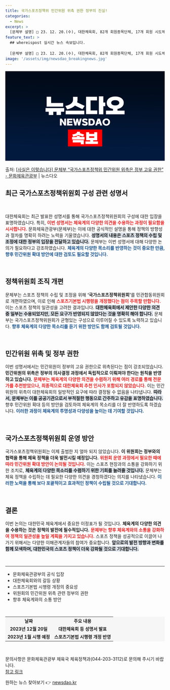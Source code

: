 ```yaml
---
title: 국가스포츠정책위 민간위원 위촉 권한 정부의 진실!
categories:
  - News
excerpt: >
  [문체부 설명] □ 23. 12. 20.(수), 대한체육회, 82개 회원종목단체, 17개 회원 시도체육회, …
feature_text: >
  ## whereispost 실시간 뉴스 속보입니다.

  [문체부 설명] □ 23. 12. 20.(수), 대한체육회, 82개 회원종목단체, 17개 회원 시도체육회, …
image: '/assets/img/newsdao_breakingnews.jpg'
---
```


![뉴스다오 속보](/assets/img/newsdao_breakingnews.jpg)

<p>출처: <a href="https://newsdao.kr/2858" rel="dofollow">[사실은 이렇습니다] 문체부 “국가스포츠정책위 민간위원 위촉은 정부 고유 권한” - 문화체육관광부</a> | 뉴스다오</p>

<h2 data-ke-size="size26">최근 국가스포츠정책위원회 구성 관련 성명서</h2>

<p data-ke-size="size16">&nbsp;</p>

대한체육회는 최근 발표한 성명서를 통해 국가스포츠정책위원회의 구성에 대한 입장을 표명하였습니다. 특히, <b><span style="color: #ee2323;">이번 성명서는 체육계의 다양한 의견을 수용하는 과정이 필요함을 시사합니다.</span></b> 문화체육관광부(문체부)는 이에 대한 공식적인 설명을 통해 정책의 방향성과 절차를 명확히 하려는 노력을 기울였습니다. <b><span style="background-color: #21538527;">성명서의 내용은 스포츠 정책의 수립 및 조정에 대한 정부의 입장을 전달하고 있습니다.</span></b> 문체부는 이번 성명서에 대해 다양한 논의가 필요하다고 강조하였습니다. <b><span style="color: #1a5490;">체육계의 다양한 목소리를 반영하는 것이 중요한 만큼, 향후 민간위원 확대 방안에 대한 검토도 필요할 것입니다.</span></b>

<p data-ke-size="size16">&nbsp;</p>

## 정책위원회 조직 개편

문체부는 스포츠 정책의 수립 및 조정을 위해 <b>‘국가스포츠정책위원회’</b>를 민관합동위원회로 개편하였으며, 이로 인해 <b><span style="color: #ee2323;">스포츠기본법 시행령을 개정했다는 점이 주목할 만합니다.</span></b> 이는 스포츠 정책의 일관성을 고려한 결과입니다. <b><span style="background-color: #21538527;">대한체육회에서 제안한 다양한 의견 중 일부는 수용되었지만, 모든 요구가 반영되지 않았다는 것을 명확히 해야 합니다.</span></b> 문체부는 국가스포츠정책위원회가 균형있는 구성으로 이루어질 수 있도록 노력하고 있습니다. <b><span style="color: #1a5490;">향후 체육계의 다양한 목소리를 듣기 위한 방안도 함께 검토될 것입니다.</span></b>

<p data-ke-size="size16">&nbsp;</p>

## 민간위원 위촉 및 정부 권한 

이번 성명서에서는 민간위원이 정부의 고유 권한으로 위촉된다는 점이 강조되었습니다. <b>민간위원의 위촉은 정부의 의사결정 과정에서 독립적으로 이뤄져야 한다는 원칙을 반영하고 있습니다.</b> <b><span style="color: #ee2323;">문체부는 체육계의 다양한 의견을 수렴하기 위해 여러 경로를 통해 전문가를 추천받았으나, 최종적으로 대한체육회 추천 인사가 포함되지 않았습니다.</span></b> 이는 민간위원의 위촉이 대한체육회의 일방적인 요구에 따라 결정될 수 없음을 나타냅니다. <b><span style="background-color: #21538527;">따라서, 문체부는 이를 공공기관으로서 부적절한 행동으로 간주하고 유감을 표명하였습니다.</span></b> 향후 민간위원 확대 등의 방안을 검토하여 체육계의 목소리를 더 잘 반영하도록 하겠습니다. <b><span style="color: #1a5490;">이러한 과정이 체육계의 투명성과 다양성을 높이는 데 기여할 것입니다.</span></b>

<p data-ke-size="size16">&nbsp;</p>

## 국가스포츠정책위원회 운영 방안

국가스포츠정책위원회는 이제 출범한 지 얼마 되지 않았습니다. <b>이 위원회는 정부와의 협력을 통해 체육 정책을 더욱 발전시킬 예정입니다.</b> <b><span style="color: #ee2323;">위원회 운영 과정에서 필요한 때에 따라 민간위원 확대 방안이 논의될 것입니다.</span></b> 이는 스포츠 현장과의 소통을 강화하기 위한 조치로, <b><span style="background-color: #21538527;">체육계의 다양한 목소리를 수렴하기 위한 기회를 늘려줄 것입니다.</span></b> 문체부는 체육 정책을 수립하는 데 필요한 다양한 의견을 경청하겠다는 의지를 나타냈습니다. <b><span style="color: #1a5490;">이러한 노력을 통해 보다 포괄적이고 효과적인 정책이 수립될 것으로 기대합니다.</span></b>

<p data-ke-size="size16">&nbsp;</p>

## 결론 

이번 논의는 대한민국 체육계에서 중요한 이정표가 될 것입니다. <b>체육계의 다양한 의견을 수용하는 것은 정책의 발전에 필수적입니다.</b> <b><span style="color: #ee2323;">문체부는 향후 체육계와의 소통을 강화하여 정책의 일관성을 높일 계획을 가지고 있습니다.</span></b> 스포츠 정책을 성공적으로 이끌어 나가기 위해서는 다양한 이해관계자들의 참여가 중요합니다. <b><span style="background-color: #21538527;">앞으로의 발전 방향과 변화를 함께 모색하며, 대한민국의 스포츠 정책이 더욱 강화될 것으로 기대합니다.</span></b> 

<p data-ke-size="size16">&nbsp;</p>

<hr> 
<ul>
    <li>문화체육관광부의 공식 입장</li>
    <li>대한체육회와의 갈등 상황</li>
    <li>스포츠기본법 시행령 개정의 중요성</li>
    <li>위원회의 민간위원 위촉 관련 정부의 권한</li>
    <li>향후 체육계와의 소통 방안</li>
</ul> 

<p data-ke-size="size16">&nbsp;</p>

<table style="background-color: #f6f6f6; border-collapse: collapse;">
    <tr>
        <td style="text-align: center; height: 17px;"><b>날짜</b></td>
        <td style="text-align: center; height: 17px;"><b>주요 내용</b></td>
    </tr>
    <tr>
        <td style="text-align: center; height: 17px;"><b>2023년 12월 20일</b></td>
        <td style="text-align: center; height: 17px;"><b>대한체육회 등 성명서 발표</b></td>
    </tr>
    <tr>
        <td style="text-align: center; height: 17px;"><b>2023년 1월 시행 예정</b></td>
        <td style="text-align: center; height: 17px;"><b>스포츠기본법 시행령 개정 반영</b></td>
    </tr>
</table>

<p data-ke-size="size16">&nbsp;</p>

문의사항은 문화체육관광부 체육국 체육정책과(044-203-3112)로 문의해 주시기 바랍니다. <br><a href="https://newsdao.kr/2858">참고 링크</a> 

원하는 뉴스 찾아보기 👉 <a href="https://newsdao.kr" rel="dofollow">newsdao.kr</a>


